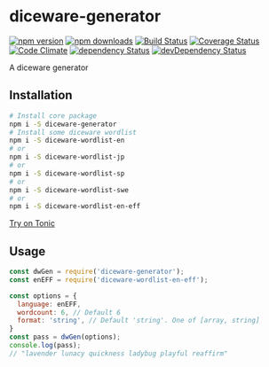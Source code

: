 # diceware-generator

[![npm version](https://img.shields.io/npm/v/diceware-generator.svg?style=flat-square)](https://www.npmjs.com/package/diceware-generator)
[![npm downloads](https://img.shields.io/npm/dm/diceware-generator.svg?style=flat-square)](https://www.npmjs.com/package/diceware-generator)
[![Build Status](https://img.shields.io/travis/lgaticaq/diceware-generator.svg?style=flat-square)](https://travis-ci.org/lgaticaq/diceware-generator)
[![Coverage Status](https://img.shields.io/coveralls/lgaticaq/diceware-generator/master.svg?style=flat-square)](https://coveralls.io/github/lgaticaq/diceware-generator?branch=master)
[![Code Climate](https://img.shields.io/codeclimate/github/lgaticaq/diceware-generator.svg?style=flat-square)](https://codeclimate.com/github/lgaticaq/diceware-generator)
[![dependency Status](https://img.shields.io/david/lgaticaq/diceware-generator.svg?style=flat-square)](https://david-dm.org/lgaticaq/diceware-generator#info=dependencies)
[![devDependency Status](https://img.shields.io/david/dev/lgaticaq/diceware-generator.svg?style=flat-square)](https://david-dm.org/lgaticaq/diceware-generator#info=devDependencies)

A diceware generator

## Installation

```bash
# Install core package
npm i -S diceware-generator
# Install some diceware wordlist
npm i -S diceware-wordlist-en
# or
npm i -S diceware-wordlist-jp
# or
npm i -S diceware-wordlist-sp
# or
npm i -S diceware-wordlist-swe
# or
npm i -S diceware-wordlist-en-eff
```

[Try on Tonic](https://tonicdev.com/npm/diceware-generator)
## Usage
```javascript
const dwGen = require('diceware-generator');
const enEFF = require('diceware-wordlist-en-eff');

const options = {
  language: enEFF,
  wordcount: 6, // Default 6
  format: 'string', // Default 'string'. One of [array, string]
}
const pass = dwGen(options);
console.log(pass);
// "lavender lunacy quickness ladybug playful reaffirm"
```
